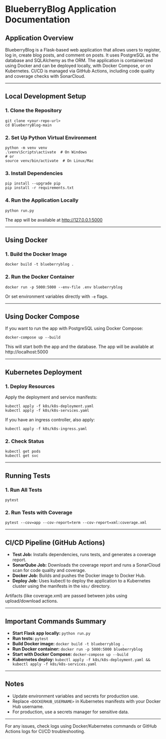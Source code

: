 # BlueberryBlog Application Documentation

## Application Overview

BlueberryBlog is a Flask-based web application that allows users to register, log in, create blog posts, and comment on posts. It uses PostgreSQL as the database and SQLAlchemy as the ORM. The application is containerized using Docker and can be deployed locally, with Docker Compose, or on Kubernetes. CI/CD is managed via GitHub Actions, including code quality and coverage checks with SonarCloud.

---

## Local Development Setup

### 1. Clone the Repository
```pwsh
git clone <your-repo-url>
cd BlueberryBlog-main
```

### 2. Set Up Python Virtual Environment
```pwsh
python -m venv venv
.\venv\Scripts\activate  # On Windows
# or
source venv/bin/activate  # On Linux/Mac
```

### 3. Install Dependencies
```pwsh
pip install --upgrade pip
pip install -r requirements.txt
```

### 4. Run the Application Locally
```pwsh
python run.py
```
The app will be available at http://127.0.0.1:5000

---

## Using Docker

### 1. Build the Docker Image
```pwsh
docker build -t blueberryblog .
```

### 2. Run the Docker Container
```pwsh
docker run -p 5000:5000 --env-file .env blueberryblog
```
Or set environment variables directly with `-e` flags.

---

## Using Docker Compose

If you want to run the app with PostgreSQL using Docker Compose:

```pwsh
docker-compose up --build
```
This will start both the app and the database. The app will be available at http://localhost:5000

---

## Kubernetes Deployment

### 1. Deploy Resources
Apply the deployment and service manifests:
```pwsh
kubectl apply -f k8s/k8s-deployment.yaml
kubectl apply -f k8s/k8s-services.yaml
```
If you have an ingress controller, also apply:
```pwsh
kubectl apply -f k8s/k8s-ingress.yaml
```

### 2. Check Status
```pwsh
kubectl get pods
kubectl get svc
```

---

## Running Tests

### 1. Run All Tests
```pwsh
pytest
```

### 2. Run Tests with Coverage
```pwsh
pytest --cov=app --cov-report=term --cov-report=xml:coverage.xml
```

---

## CI/CD Pipeline (GitHub Actions)

- **Test Job:** Installs dependencies, runs tests, and generates a coverage report.
- **SonarQube Job:** Downloads the coverage report and runs a SonarCloud scan for code quality and coverage.
- **Docker Job:** Builds and pushes the Docker image to Docker Hub.
- **Deploy Job:** Uses kubectl to deploy the application to a Kubernetes cluster using the manifests in the `k8s/` directory.

Artifacts (like coverage.xml) are passed between jobs using upload/download actions.

---

## Important Commands Summary

- **Start Flask app locally:** `python run.py`
- **Run tests:** `pytest`
- **Build Docker image:** `docker build -t blueberryblog .`
- **Run Docker container:** `docker run -p 5000:5000 blueberryblog`
- **Start with Docker Compose:** `docker-compose up --build`
- **Kubernetes deploy:** `kubectl apply -f k8s/k8s-deployment.yaml && kubectl apply -f k8s/k8s-services.yaml`

---

## Notes
- Update environment variables and secrets for production use.
- Replace `<DOCKERHUB_USERNAME>` in Kubernetes manifests with your Docker Hub username.
- For production, use a secrets manager for sensitive data.

---

For any issues, check logs using Docker/Kubernetes commands or GitHub Actions logs for CI/CD troubleshooting.
